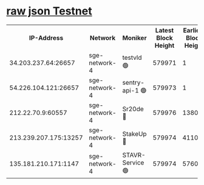 
[raw json Testnet](https://rpc-check.sget.stavr.tech/sget/rpc-sget-result.json)
=


<table><tr><th>IP-Address</th><th>Network</th><th>Moniker</th><th>Latest Block Height</th><th>Earliest Block Height</th><th>Catching Up</th><th>Tx Index</th><th>Voting Power</th><th>Scan Time</th></tr><tr><td>34.203.237.64:26657</td><td>sge-network-4</td><td>testvld 🟢</td><td>579971</td><td>1</td><td>False</td><td>on</td><td>0</td><td>2023-12-10T12:12:30.372343538UTC</td></tr><tr><td>54.226.104.121:26657</td><td>sge-network-4</td><td>sentry-api-1 🟢</td><td>579973</td><td>1</td><td>False</td><td>on</td><td>0</td><td>2023-12-10T12:12:43.352147267UTC</td></tr><tr><td>212.22.70.9:60557</td><td>sge-network-4</td><td>Sr20de 🔴</td><td>579976</td><td>138001</td><td>False</td><td>on</td><td>99</td><td>2023-12-10T12:13:00.760077009UTC</td></tr><tr><td>213.239.207.175:13257</td><td>sge-network-4</td><td>StakeUp 🔴</td><td>579974</td><td>411001</td><td>False</td><td>off</td><td>100</td><td>2023-12-10T12:12:51.738696745UTC</td></tr><tr><td>135.181.210.171:1147</td><td>sge-network-4</td><td>STAVR-Service 🟢</td><td>579974</td><td>576001</td><td>False</td><td>on</td><td>0</td><td>2023-12-10T12:12:52.061091150UTC</td></tr></table>
